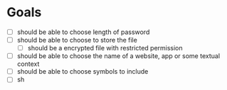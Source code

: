 # Goals

- [ ] should be able to choose length of password
- [ ] should be able to choose to store the file
    - [ ] should be a encrypted file with restricted permission 
- [ ] should be able to choose the name of a website, app or some textual context
- [ ] should be able to choose symbols to include
- [ ] sh
